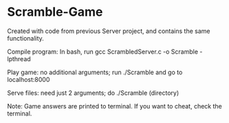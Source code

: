 # Scramble-Game
Created with code from previous Server project, and contains the same functionality.



Compile program: In bash, run gcc ScrambledServer.c -o Scramble -lpthread


Play game: no additional arguments; run ./Scramble and go to localhost:8000

Serve files: need just 2 arguments; do ./Scramble (directory)


Note: Game answers are printed to terminal. If you want to cheat, check the terminal.

